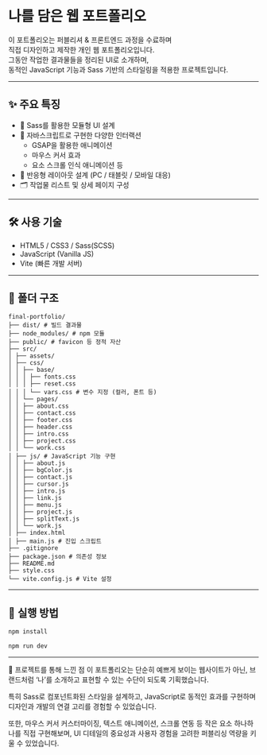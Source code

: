 #  나를 담은 웹 포트폴리오

이 포트폴리오는 퍼블리셔 & 프론트엔드 과정을 수료하며  
직접 디자인하고 제작한 개인 웹 포트폴리오입니다.  
그동안 작업한 결과물들을 정리된 UI로 소개하며,  
동적인 JavaScript 기능과 Sass 기반의 스타일링을 적용한 프로젝트입니다.

---

## ✨ 주요 특징
- 🎨 Sass를 활용한 모듈형 UI 설계  
- 🧩 자바스크립트로 구현한 다양한 인터랙션  
  - GSAP을 활용한 애니메이션  
  - 마우스 커서 효과  
  - 요소 스크롤 인식 애니메이션 등  
- 📱 반응형 레이아웃 설계 (PC / 태블릿 / 모바일 대응)  
- 🗂️ 작업물 리스트 및 상세 페이지 구성  

---

## 🛠 사용 기술
- HTML5 / CSS3 / Sass(SCSS)  
- JavaScript (Vanilla JS)  
- Vite (빠른 개발 서버)  

---

## 📁 폴더 구조
```
final-portfolio/
├── dist/ # 빌드 결과물
├── node_modules/ # npm 모듈
├── public/ # favicon 등 정적 자산
├── src/
│ ├── assets/
│ ├── css/
│ │ ├── base/
│ │ │ ├── fonts.css
│ │ │ ├── reset.css
│ │ │ └── vars.css # 변수 지정 (컬러, 폰트 등)
│ │ └── pages/
│ │ ├── about.css
│ │ ├── contact.css
│ │ ├── footer.css
│ │ ├── header.css
│ │ ├── intro.css
│ │ ├── project.css
│ │ └── work.css
│ ├── js/ # JavaScript 기능 구현
│ │ ├── about.js
│ │ ├── bgColor.js
│ │ ├── contact.js
│ │ ├── cursor.js
│ │ ├── intro.js
│ │ ├── link.js
│ │ ├── menu.js
│ │ ├── project.js
│ │ ├── splitText.js
│ │ └── work.js
│ ├── index.html
│ ├── main.js # 진입 스크립트
├── .gitignore
├── package.json # 의존성 정보
├── README.md
├── style.css
└── vite.config.js # Vite 설정
```

---

## 🚀 실행 방법
```bash
npm install   

npm run dev   
```

---

🤩 프로젝트를 통해 느낀 점
이 포트폴리오는 단순히 예쁘게 보이는 웹사이트가 아닌,
브랜드처럼 ‘나’를 소개하고 표현할 수 있는 수단이 되도록 기획했습니다.

특히 Sass로 컴포넌트화된 스타일을 설계하고,
JavaScript로 동적인 효과를 구현하며 디자인과 개발의 연결 고리를 경험할 수 있었습니다.

또한, 마우스 커서 커스터마이징, 텍스트 애니메이션, 스크롤 연동 등
작은 요소 하나하나를 직접 구현해보며, UI 디테일의 중요성과
사용자 경험을 고려한 퍼블리싱 역량을 키울 수 있었습니다.
